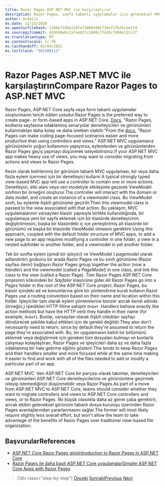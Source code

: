 ```yaml
---
title: Razor Pages ASP.NET MVC ile karşılaştırın
description: Razor Pages, sayfa tabanlı uygulamalar için geleneksel MVC görünümlerinden sorumlulukları düzenlemenin daha iyi bir yolunu sunar. Bu bölümde geleneksel ASP.NET MVC yaklaşımını nasıl karşılaştırılacağını öğrenin.
author: ardalis
ms.date: 11/13/2020
ms.openlocfilehash: c188e7336e129fa710002081f1bef1f635cbe1fd
ms.sourcegitcommit: 42d436ebc2a7ee02fc1848c7742bc7d80e13fc2f
ms.translationtype: MT
ms.contentlocale: tr-TR
ms.lasthandoff: 03/04/2021
ms.locfileid: "102106111"
---
```

# <a name="compare-razor-pages-to-aspnet-mvc"></a><span data-ttu-id="62f67-104">Razor Pages ASP.NET MVC ile karşılaştırın</span><span class="sxs-lookup"><span data-stu-id="62f67-104">Compare Razor Pages to ASP.NET MVC</span></span>

<span data-ttu-id="62f67-105">Razor Pages, ASP.NET Core sayfa veya form tabanlı uygulamalar oluşturmanın tercih edilen yoludur.</span><span class="sxs-lookup"><span data-stu-id="62f67-105">Razor Pages is the preferred way to create page- or form-based apps in ASP.NET Core.</span></span> <span data-ttu-id="62f67-106">[Docs](/aspnet/core/razor-pages/), "Razor Pages, kodlama sayfasına odaklanmış senaryolar denetleyicileri ve görünümleri kullanmaktan daha kolay ve daha üretken olabilir."</span><span class="sxs-lookup"><span data-stu-id="62f67-106">From the [docs](/aspnet/core/razor-pages/), "Razor Pages can make coding page-focused scenarios easier and more productive than using controllers and views."</span></span> <span data-ttu-id="62f67-107">ASP.NET MVC uygulamanız görünümlerin yoğun kullanımını yapıyorsa, eylemlerden ve görünümlerden Razor Pages geçiş yapmayı düşünmek isteyebilirsiniz.</span><span class="sxs-lookup"><span data-stu-id="62f67-107">If your ASP.NET MVC app makes heavy use of views, you may want to consider migrating from actions and views to Razor Pages.</span></span>

<span data-ttu-id="62f67-108">Kesin olarak belirlenmiş bir görünüm tabanlı MVC uygulaması, bir veya daha fazla eylem içermesi için bir denetleyici kullanır.</span><span class="sxs-lookup"><span data-stu-id="62f67-108">A typical strongly typed view-based MVC app will use a controller to contain one or more actions.</span></span> <span data-ttu-id="62f67-109">Denetleyici, etki alanı veya veri modeliyle etkileşime geçerek ViewModel sınıfının bir örneğini oluşturur.</span><span class="sxs-lookup"><span data-stu-id="62f67-109">The controller will interact with the domain or data model, and create an instance of a viewmodel class.</span></span> <span data-ttu-id="62f67-110">Bu ViewModel sınıfı, bu eylemle ilişkili görünüme geçirilir.</span><span class="sxs-lookup"><span data-stu-id="62f67-110">Then this viewmodel class is passed to the view associated with that action.</span></span> <span data-ttu-id="62f67-111">Bu yaklaşım, MVC uygulamalarının varsayılan klasör yapısıyla birlikte kullanıldığında, bir uygulamaya yeni bir sayfa eklemek için bir klasörde denetleyicinin değiştirilmesini, başka bir klasördeki iç içe yerleştirilmiş alt klasörde bir görünümü ve başka bir klasörde ViewModel olmasını gerektirir.</span><span class="sxs-lookup"><span data-stu-id="62f67-111">Using this approach, coupled with the default folder structure of MVC apps, to add a new page to an app requires modifying a controller in one folder, a view in a nested subfolder in another folder, and a viewmodel in yet another folder.</span></span>

<span data-ttu-id="62f67-112">Tek bir sınıfta eylem (şimdi bir *işleyici*) ve ViewModel ( *pagemodel* olarak adlandırılır) grubunu bir arada Razor Pages ve bu sınıfı görünüme (Razor sayfası denir) bağlayın.</span><span class="sxs-lookup"><span data-stu-id="62f67-112">Razor Pages group together the action (now a *handler*) and the viewmodel (called a *PageModel*) in one class, and link this class to the view (called a Razor Page).</span></span> <span data-ttu-id="62f67-113">Tüm Razor Pages ASP.NET Core projesinin kökündeki bir *Sayfalar* klasörüne gider.</span><span class="sxs-lookup"><span data-stu-id="62f67-113">All Razor Pages go into a *Pages* folder in the root of the ASP.NET Core project.</span></span> <span data-ttu-id="62f67-114">Razor Pages, bu klasör içindeki ad ve konumlarına göre bir yönlendirme kuralı kullanın.</span><span class="sxs-lookup"><span data-stu-id="62f67-114">Razor Pages use a routing convention based on their name and location within this folder.</span></span> <span data-ttu-id="62f67-115">İşleyiciler tam olarak eylem yöntemlerine benzer ancak kendi adında (örneğin,) işledikleri HTTP fiiline sahiptir `OnGet` .</span><span class="sxs-lookup"><span data-stu-id="62f67-115">Handlers behave exactly like action methods but have the HTTP verb they handle in their name (for example, `OnGet`).</span></span> <span data-ttu-id="62f67-116">Bunlar, varsayılan olarak ilişkili oldukları sayfayı döndürecek şekilde kabul ettikleri için de gerekli değildir.</span><span class="sxs-lookup"><span data-stu-id="62f67-116">They also don't necessarily need to return, since by default they're assumed to return the page they're associated with.</span></span> <span data-ttu-id="62f67-117">Bu, bir uygulamanın belirli bir bölümünü eklemek veya değiştirmek için gereken tüm dosyaları bulmayı ve bunlarla çalışmayı kolaylaştıran, Razor Pages ve işleyicileri daha az ve daha fazla odaklanmış bir hale getirme eğilimi gösterir.</span><span class="sxs-lookup"><span data-stu-id="62f67-117">This tends to keep Razor Pages and their handlers smaller and more focused while at the same time making it easier to find and work with all of the files needed to add or modify a particular part of an app.</span></span>

<span data-ttu-id="62f67-118">ASP.NET MVC 'den ASP.NET Core bir parçası olarak takımlar, denetleyicileri ve görünümleri ASP.NET Core denetleyicilerine ve görünümlere geçirmek isteyip istemediğinizi düşünmelidir veya Razor Pages.</span><span class="sxs-lookup"><span data-stu-id="62f67-118">As part of a move from ASP.NET MVC to ASP.NET Core, teams should consider whether they want to migrate controllers and views to ASP.NET Core controllers and views, or to Razor Pages.</span></span> <span data-ttu-id="62f67-119">İlki büyük olasılıkla daha az genel çaba gerektirir, ancak ekibin geleneksel görünüm tabanlı dosya kuruluşu üzerinden Razor Pages avantajlarından yararlanmasını sağlar.</span><span class="sxs-lookup"><span data-stu-id="62f67-119">The former will most likely require slightly less overall effort, but won't allow the team to take advantage of the benefits of Razor Pages over traditional view-based file organization.</span></span>

## <a name="references"></a><span data-ttu-id="62f67-120">Başvurular</span><span class="sxs-lookup"><span data-stu-id="62f67-120">References</span></span>

- [<span data-ttu-id="62f67-121">ASP.NET Core Razor Pages giriş</span><span class="sxs-lookup"><span data-stu-id="62f67-121">Introduction to Razor Pages in ASP.NET Core</span></span>](/aspnet/core/razor-pages/)
- [<span data-ttu-id="62f67-122">Razor Pages ile daha basit ASP.NET Core uygulamalar</span><span class="sxs-lookup"><span data-stu-id="62f67-122">Simpler ASP.NET Core Apps with Razor Pages</span></span>](/archive/msdn-magazine/2017/september/asp-net-core-simpler-asp-net-mvc-apps-with-razor-pages)

>[!div class="step-by-step"]
><span data-ttu-id="62f67-123">[Önceki](routing-differences.md) 
> [Sonraki](webapi-differences.md)</span><span class="sxs-lookup"><span data-stu-id="62f67-123">[Previous](routing-differences.md)
[Next](webapi-differences.md)</span></span>
